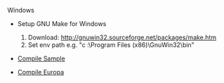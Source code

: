 Windows
- Setup GNU Make for Windows
    1. Download: http://gnuwin32.sourceforge.net/packages/make.htm
    2. Set env path e.g. "c :\Program Files (x86)\GnuWin32\bin"

- [Compile Sample](/sample)
- [Compile Europa](/europa)
